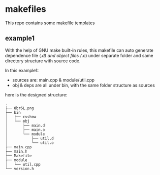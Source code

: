 # makefiles
This repo contains some makefile templates

## example1

With the help of GNU make built-in rules, this makefile can auto generate dependence file (*.d) and object files (*.o) under separate folder and same directory structure with source code.

In this example1:

* sources are: main.cpp & module/util.cpp
* obj & deps are all under bin, with the same folder structure as sources

here is the designed structure:

    .
    ├── 8br6L.png
    ├── bin
    │   ├── cvshow
    │   └── obj
    │       ├── main.d
    │       ├── main.o
    │       └── module
    │           ├── util.d
    │           └── util.o
    ├── main.cpp
    ├── main.h
    ├── Makefile
    ├── module
    │   └── util.cpp
    └── version.h




